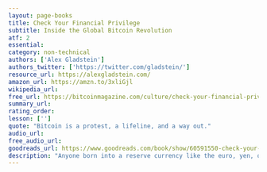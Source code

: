 ```yaml
---
layout: page-books
title: Check Your Financial Privilege
subtitle: Inside the Global Bitcoin Revolution
atf: 2
essential: 
category: non-technical
authors: ['Alex Gladstein']
authors_twitter: ['https://twitter.com/gladstein/']
resource_url: https://alexgladstein.com/
amazon_url: https://amzn.to/3xliGjl
wikipedia_url: 
free_url: https://bitcoinmagazine.com/culture/check-your-financial-privilege
summary_url: 
rating_order: 
lesson: ['']
quote: "Bitcoin is a protest, a lifeline, and a way out."
audio_url: 
free_audio_url: 
goodreads_url: https://www.goodreads.com/book/show/60591550-check-your-financial-privilege
description: "Anyone born into a reserve currency like the euro, yen, or pound has financial privilege over the 89% of the world population born into weaker systems. In Nigeria, human rights activists depend on Bitcoin for donations after crackdowns by authoritarian regimes. In Cuba, after a dual-currency system devalued the peso, those who saved in Bitcoin managed to stay afloat. In El Salvador, where remittance fees and exchange rates can eat away a simple money transfer to family members in need, Bitcoin offers hope with lower fees and faster transactions (and now it’s legal tender). As CSO of the Human Rights Foundation, Gladstein is uniquely positioned to detail the rise of Bitcoin from cypherpunk dream to the real-life Bitcoin stories happening to real people across the globe. For people around the world, outside of Wall Street, Bitcoin offers a means of freedom from inflation, political strife, and an outdated monetary system. For these people, the majority of the world’s population, it might even save their lives."
---
```

